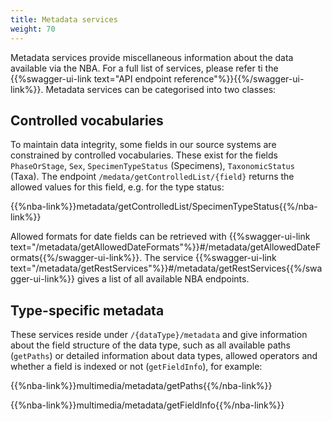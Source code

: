 ```yaml
---
title: Metadata services
weight: 70
---
```


Metadata services provide miscellaneous information about the data available via the NBA. For a full list of services, please refer ti the
{{%swagger-ui-link text="API endpoint reference"%}}{{%/swagger-ui-link%}}. Metadata services can be categorised into two classes:

## Controlled vocabularies
To maintain data integrity, some fields in our source systems are constrained by controlled vocabularies. These exist for 
the fields `PhaseOrStage`, `Sex`, `SpecimenTypeStatus` (Specimens), `TaxonomicStatus` (Taxa). The 
endpoint `/medata/getControlledList/{field}` returns the allowed values for this field, e.g. for the type status:

{{%nba-link%}}metadata/getControlledList/SpecimenTypeStatus{{%/nba-link%}}

Allowed formats for date fields can be retrieved with {{%swagger-ui-link text="/metadata/getAllowedDateFormats"%}}#/metadata/getAllowedDateFormats{{%/swagger-ui-link%}}. The service {{%swagger-ui-link text="/metadata/getRestServices"%}}#/metadata/getRestServices{{%/swagger-ui-link%}} gives a list of all available NBA endpoints.

## Type-specific metadata
These services reside under `/{dataType}/metadata` and give information about the field structure of the data type, such as all available 
paths (`getPaths`) or detailed information about data types, allowed operators and whether a field is indexed or not (`getFieldInfo`), for example:

{{%nba-link%}}multimedia/metadata/getPaths{{%/nba-link%}}

{{%nba-link%}}multimedia/metadata/getFieldInfo{{%/nba-link%}}

